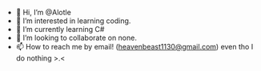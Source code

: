 - 👋 Hi, I’m @Alotle
- 👀 I’m interested in learning coding.
- 🌱 I’m currently learning C#
- 💞️ I’m looking to collaborate on none.
- 📫 How to reach me by email! (heavenbeast1130@gmail.com)
even tho I do nothing >.<

<!---
Alotle/Alotle is a ✨ special ✨ repository because its `README.md` (this file) appears on your GitHub profile.
You can click the Preview link to take a look at your changes.
--->
